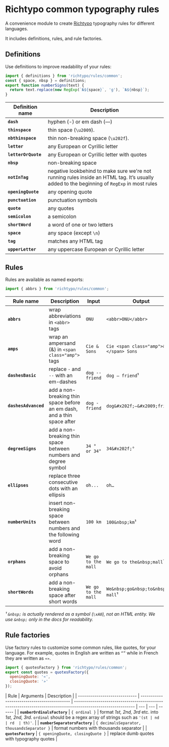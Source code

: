 # Richtypo common typography rules

A convenience module to create [Richtypo](https://github.com/sapegin/richtypo.js) typography rules for different languages.

It includes definitions, rules, and rule factories.

## Definitions

Use definitions to improve readability of your rules:

```js
import { definitions } from 'richtypo/rules/common';
const { space, nbsp } = definitions;
export function numberSigns(text) {
  return text.replace(new RegExp(`№${space}`, 'g'), `№${nbsp}`);
}
```

| Definition name     | Description                                                                                                                                |
| ------------------- | ------------------------------------------------------------------------------------------------------------------------------------------ |
| **`dash`**          | hyphen (-) or em dash (—)                                                                                                                  |
| **`thinspace`**     | thin space (`\u2009`).                                                                                                                     |
| **`nbthinspace`**   | thin non-breaking space (`\u202f`).                                                                                                        |
| **`letter`**        | any European or Cyrillic letter                                                                                                            |
| **`letterOrQuote`** | any European or Cyrillic letter with quotes                                                                                                |
| **`nbsp`**          | non-breaking space                                                                                                                         |
| **`notInTag`**      | negative lookbehind to make sure we're not running rules inside an HTML tag. It’s usually added to the beginning of `RegExp` in most rules |
| **`openingQuote`**  | any opening quote                                                                                                                          |
| **`punctuation`**   | punctuation symbols                                                                                                                        |
| **`quote`**         | any quotes                                                                                                                                 |
| **`semicolon`**     | a semicolon                                                                                                                                |
| **`shortWord`**     | a word of one or two letters                                                                                                               |
| **`space`**         | any space (except `\n`)                                                                                                                    |
| **`tag`**           | matches any HTML tag                                                                                                                       |
| **`upperLetter`**   | any uppercase European or Cyrillic letter                                                                                                  |

## Rules

Rules are available as named exports:

```js
import { abbrs } from 'richtypo/rules/common';
```

| Rule name            | Description                                                             | Input               | Output                                |
| -------------------- | ----------------------------------------------------------------------- | ------------------- | ------------------------------------- |
| **`abbrs`**          | wrap abbreviations in `<abbr>` tags                                     | `ONU`               | `<abbr>ONU</abbr>`                    |
| **`amps`**           | wrap an ampersand (&) in `<span class="amp">` tags                      | `Cie & Sons`        | `Cie <span class="amp">&</span> Sons` |
| **`dashesBasic`**    | replace `-` and `--` with an em-dashes                                  | `dog -- friend`     | `dog — friend`¹                       |
| **`dashesAdvanced`** | add a non-breaking thin space before an em dash, and a thin space after | `dog - friend`      | `dog&#x202f;—&#x2009;friend`¹         |
| **`degreeSigns`**    | add a non-breaking thin space between numbers and degree symbol         | `34 ° or 34°`       | `34&#x202f;°`                         |
| **`ellipses`**       | replace three consecutive dots with an ellipsis                         | `oh...`             | `oh…`                                 |
| **`numberUnits`**    | insert non-breaking space between numbers and the following word        | `100 km`            | `100&nbsp;km`¹                        |
| **`orphans`**        | add a non-breaking space to avoid orphans                               | `We go to the mall` | `We go to the&nbsp;mall`¹             |
| **`shortWords`**     | add a non-breaking space after short words                              | `We go to the mall` | `We&nbsp;go&nbsp;to&nbsp;the mall`¹   |

_¹ `&nbsp;` is actually rendered as a symbol (`\xA0`), not an HTML entity. We use `&nbsp;` only in the docs for readability._

## Rule factories

Use factory rules to customize some common rules, like quotes, for your language. For example, quotes in English are written as `“”` while in French they are written as `«»`.

```js
import { quotesFactory } from 'richtypo/rules/common';
export const quotes = quotesFactory({
  openingQuote: '«',
  closingQuote: '»'
});
```

| Rule                          | Arguments                                   | Description                                                                                                  |
| ----------------------------- | ------------------------------------------- | ------------------------------------------------------------------------------------------------------------ | --- | --- | ------ |
| **`numberOrdinalsFactory`**   | `{ ordinal }`                               | format _1st, 2nd, 3rd_ etc. into _1st, 2nd, 3rd_. `ordinal` should be a regex array of strings such as `'(st | nd  | rd  | th)'`. |
| **`numberSeparatorsFactory`** | `{ decimalsSeparator, thousandsSeparator }` | format numbers with thousands separator                                                                      |
| **`quotesFactory`**           | `{ openingQuote, closingQuote }`            | replace dumb quotes with typography quotes                                                                   |
